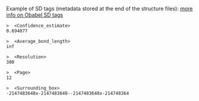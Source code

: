 Example of SD tags (metadata stored at the end of the structure files):
[more info on Obabel SD tags](https://openbabel.org/docs/dev/Command-line_tools/Rosetta.html#working-with-sd-tag-data)
```
>  <Confidence_estimate>
0.694077

>  <Average_bond_length>
inf

>  <Resolution>
300

>  <Page>
12

>  <Surrounding_box>
-2147483648x-2147483648--2147483648x-214748364
```
